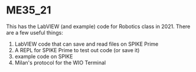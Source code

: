 # ME35_21
This has the LabVIEW (and example) code for Robotics class in 2021.
There are a few useful things:
  1. LabVIEW code that can save and read files on SPIKE Prime
  2. A REPL for SPIKE Prime to test out code (or save it)
  3. example code on SPIKE
  4. Milan's protocol for the WIO Terminal
